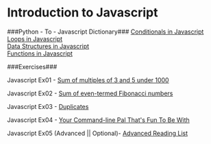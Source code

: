 Introduction to Javascript
==========================

###Python - To - Javascript Dictionary###
[Conditionals in Javascript](https://github.com/hackbrightacademy/Javascript1/blob/master/if-else-elif.md)  
[Loops in Javascript](https://github.com/hackbrightacademy/Javascript1/blob/master/loops.md)  
[Data Structures in Javascript](https://github.com/hackbrightacademy/Javascript1/blob/master/structures.md)  
[Functions in Javascript](https://github.com/hackbrightacademy/Javascript1/blob/master/function.md)  


###Exercises###

Javascript Ex01 - [Sum of multiples of 3 and 5 under 1000](https://github.com/hackbrightacademy/Javascript1/blob/master/ex01.md)

Javascript Ex02 - [Sum of even-termed Fibonacci numbers](https://github.com/hackbrightacademy/Javascript1/blob/master/ex02.md)

Javascript Ex03 - [Duplicates](https://github.com/hackbrightacademy/Javascript1/blob/master/ex03.md)

Javascript Ex04 - [Your Command-line Pal That's Fun To Be With](https://github.com/hackbrightacademy/Javascript1/blob/master/ex04.md)

Javascript Ex05 (Advanced || Optional)- [Advanced Reading List](https://github.com/hackbrightacademy/Javascript1/blob/master/ex05.md)




